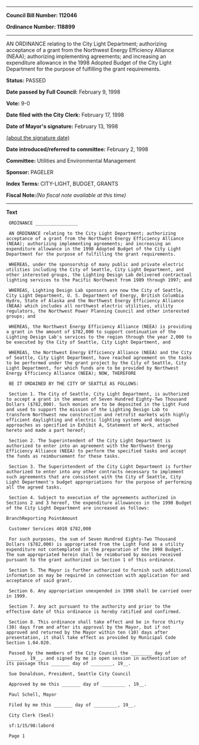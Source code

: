 

********

**Council Bill Number: 112046**
   
**Ordinance Number: 118899**
********

 AN ORDINANCE relating to the City Light Department; authorizing acceptance of a grant from the Northwest Energy Efficiency Alliance (NEAA); authorizing implementing agreements; and increasing an expenditure allowance in the 1998 Adopted Budget of the City Light Department for the purpose of fulfilling the grant requirements.

**Status:** PASSED
   
**Date passed by Full Council:** February 9, 1998
   
**Vote:** 9-0
   
**Date filed with the City Clerk:** February 17, 1998
   
**Date of Mayor's signature:** February 13, 1998
   
[(about the signature date)](/~public/approvaldate.htm)
   
   
   
**Date introduced/referred to committee:** February 2, 1998
   
**Committee:** Utilities and Environmental Management
   
**Sponsor:** PAGELER
   
   
**Index Terms:** CITY-LIGHT, BUDGET, GRANTS

**Fiscal Note:**_(No fiscal note available at this time)_

********

**Text**
   
```
 ORDINANCE ________________

 AN ORDINANCE relating to the City Light Department; authorizing acceptance of a grant from the Northwest Energy Efficiency Alliance (NEAA); authorizing implementing agreements; and increasing an expenditure allowance in the 1998 Adopted Budget of the City Light Department for the purpose of fulfilling the grant requirements.

 WHEREAS, under the sponsorship of many public and private electric utilities including the City of Seattle, City Light Department, and other interested groups, the Lighting Design Lab delivered contractual lighting services to the Pacific Northwest from 1989 through 1997; and

 WHEREAS, Lighting Design Lab sponsors are now the City of Seattle, City Light Department, U. S. Department of Energy, British Columbia Hydro, State of Alaska and the Northwest Energy Efficiency Alliance (NEAA) which includes all northwest electric utilities, utility regulators, the Northwest Power Planning Council and other interested groups; and

 WHEREAS, the Northwest Energy Efficiency Alliance (NEEA) is providing a grant in the amount of $782,000 to support continuation of the Lighting Design Lab's services to the region through the year 2,000 to be executed by the City of Seattle, City Light Department, and

 WHEREAS, the Northwest Energy Efficiency Alliance (NEEA) and the City of Seattle, City Light Department, have reached agreement on the tasks to be performed under the grant project by the City of Seattle, City Light Department, for which funds are to be provided by Northwest Energy Efficiency Alliance (NEEA); NOW, THEREFORE

 BE IT ORDAINED BY THE CITY OF SEATTLE AS FOLLOWS:

 Section 1. The City of Seattle, City Light Department, is authorized to accept a grant in the amount of Seven Hundred Eighty-Two Thousand Dollars ($782,000). Such monies are to be deposited in the Light Fund and used to support the mission of the Lighting Design Lab to transform Northwest new construction and retrofit markets with highly efficient daylighting and electric lighting systems and design approaches as specified in Exhibit A, Statement of Work, attached hereto and made a part hereof;

 Section 2. The Superintendent of the City Light Department is authorized to enter into an agreement with the Northwest Energy Efficiency Alliance (NEEA) to perform the specified tasks and accept the funds as reimbursement for these tasks.

 Section 3. The Superintendent of the City Light Department is further authorized to enter into any other contracts necessary to implement such agreements that are consistent with the City of Seattle, City Light Department's budget appropriations for the purpose of performing all the agreed tasks.

 Section 4. Subject to execution of the agreements authorized in Sections 2 and 3 hereof, the expenditure allowances in the 1998 Budget of the City Light Department are increased as follows:

BranchReporting PointAmount

 Customer Services 4010 $782,000

 For such purposes, the sum of Seven Hundred Eighty-Two Thousand Dollars ($782,000) is appropriated from the Light Fund as a utility expenditure not contemplated in the preparation of the 1998 Budget. The sum appropriated herein shall be reimbursed by monies received pursuant to the grant authorized in Section 1 of this ordinance.

 Section 5. The Mayor is further authorized to furnish such additional information as may be required in connection with application for and acceptance of said grant.

 Section 6. Any appropriation unexpended in 1998 shall be carried over in 1999.

 Section 7. Any act pursuant to the authority and prior to the effective date of this ordinance is hereby ratified and confirmed.

 Section 8. This ordinance shall take effect and be in force thirty (30) days from and after its approval by the Mayor, but if not approved and returned by the Mayor within ten (10) days after presentation, it shall take effect as provided by Municipal Code Section 1.04.020.

 Passed by the members of the City Council the ________ day of _______, 19__, and signed by me in open session in authentication of its passage this _______ day of ________, 19__.

 Sue Donaldson, President, Seattle City Council

 Approved by me this _______ day of _________ , 19__.

 Paul Schell, Mayor

 Filed by me this _______ day of _________, 19__.

 City Clerk (Seal)

 sf:1/15/98:labord

 Page 1

```
